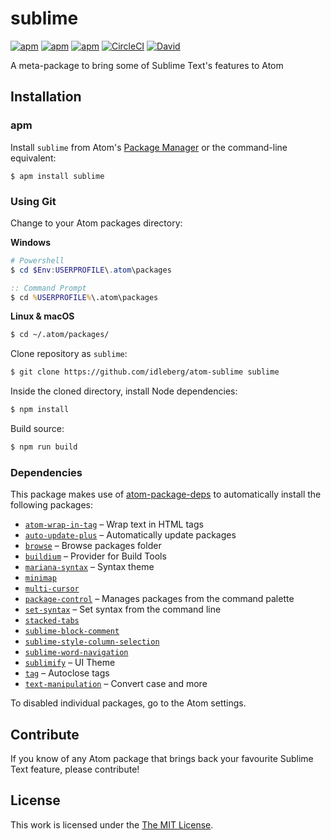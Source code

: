 # sublime

[![apm](https://flat.badgen.net/apm/license/sublime)](https://atom.io/packages/sublime)
[![apm](https://flat.badgen.net/apm/v/sublime)](https://atom.io/packages/sublime)
[![apm](https://flat.badgen.net/apm/dl/sublime)](https://atom.io/packages/sublime)
[![CircleCI](https://flat.badgen.net/circleci/github/idleberg/atom-sublime)](https://circleci.com/gh/idleberg/atom-sublime)
[![David](https://flat.badgen.net/david/dep/idleberg/atom-sublime)](https://david-dm.org/idleberg/atom-sublime)

A meta-package to bring some of Sublime Text's features to Atom

## Installation

### apm

Install `sublime` from Atom's [Package Manager](http://flight-manual.atom.io/using-atom/sections/atom-packages/) or the command-line equivalent:

`$ apm install sublime`

### Using Git

Change to your Atom packages directory:

**Windows**

```powershell
# Powershell
$ cd $Env:USERPROFILE\.atom\packages
```

```cmd
:: Command Prompt
$ cd %USERPROFILE%\.atom\packages
```

**Linux & macOS**

```bash
$ cd ~/.atom/packages/
```

Clone repository as `sublime`:

```bash
$ git clone https://github.com/idleberg/atom-sublime sublime
```

Inside the cloned directory, install Node dependencies:

```bash
$ npm install
```

Build source:

```bash
$ npm run build
```

### Dependencies

This package makes use of [atom-package-deps](https://github.com/steelbrain/package-deps) to automatically install the following packages:

* [`atom-wrap-in-tag`](https://atom.io/packages/atom-wrap-in-tag) – Wrap text in HTML tags
* [`auto-update-plus`](https://atom.io/packages/auto-update-plus) – Automatically update packages
* [`browse`](https://atom.io/packages/browse) – Browse packages folder
* [`buildium`](https://atom.io/packages/buildium) – Provider for Build Tools
* [`mariana-syntax`](https://atom.io/packages/mariana-syntax) – Syntax theme
* [`minimap`](https://atom.io/packages/minimap)
* [`multi-cursor`](https://atom.io/packages/multi-cursor)
* [`package-control`](https://atom.io/packages/package-control) – Manages packages from the command palette
* [`set-syntax`](https://atom.io/packages/set-syntax) – Set syntax from the command line
* [`stacked-tabs`](https://atom.io/packages/stacked-tabs)
* [`sublime-block-comment`](https://atom.io/packages/sublime-block-comment)
* [`sublime-style-column-selection`](https://atom.io/packages/sublime-style-column-selection)
* [`sublime-word-navigation`](https://atom.io/packages/sublime-word-navigation)
* [`sublimify`](https://atom.io/themes/sublimify) – UI Theme
* [`tag`](https://atom.io/packages/tag) – Autoclose tags
* [`text-manipulation`](https://atom.io/packages/text-manipulation) – Convert case and more

To disabled individual packages, go to the Atom settings.

## Contribute

If you know of any Atom package that brings back your favourite Sublime Text feature, please contribute!

## License

This work is licensed under the [The MIT License](LICENSE.md).

